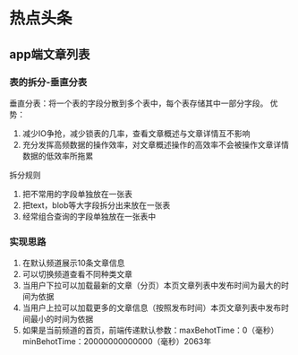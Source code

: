 # 热点头条

## app端文章列表

### 表的拆分-垂直分表
垂直分表：将一个表的字段分散到多个表中，每个表存储其中一部分字段。
优势：
1. 减少IO争抢，减少锁表的几率，查看文章概述与文章详情互不影响
2. 充分发挥高频数据的操作效率，对文章概述操作的高效率不会被操作文章详情数据的低效率所拖累

拆分规则
1. 把不常用的字段单独放在一张表
2. 把text，blob等大字段拆分出来放在一张表
3. 经常组合查询的字段单独放在一张表中

### 实现思路
1. 在默认频道展示10条文章信息
2. 可以切换频道查看不同种类文章
3. 当用户下拉可以加载最新的文章（分页）本页文章列表中发布时间为最大的时间为依据
4. 当用户上拉可以加载更多的文章信息（按照发布时间）本页文章列表中发布时间最小的时间为依据
5. 如果是当前频道的首页，前端传递默认参数：maxBehotTime：0（毫秒）minBehotTime：20000000000000（毫秒）2063年